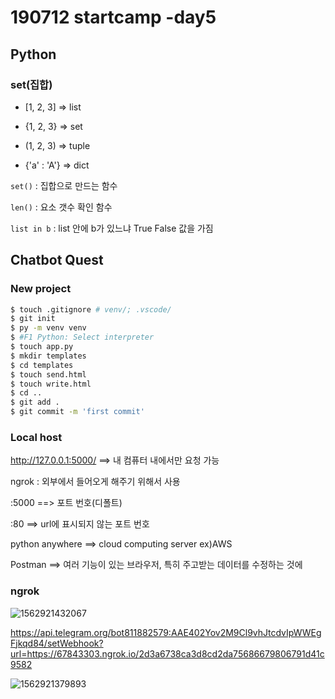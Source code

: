 # 190712 startcamp -day5

## Python

### set(집합)

* [1, 2, 3] => list

* {1, 2, 3} => set

* (1, 2, 3) => tuple

* {'a' : 'A'} => dict

`set()` : 집합으로 만드는 함수

`len()` : 요소 갯수 확인 함수

`list in b`  : list 안에 b가 있느냐 True False 값을 가짐

## Chatbot Quest

### New project

```bash
$ touch .gitignore # venv/; .vscode/
$ git init
$ py -m venv venv
$ #F1 Python: Select interpreter
$ touch app.py
$ mkdir templates
$ cd templates
$ touch send.html
$ touch write.html
$ cd ..
$ git add .
$ git commit -m 'first commit'

```



### Local host

http://127.0.0.1:5000/ ==> 내 컴퓨터 내에서만 요청 가능

ngrok : 외부에서 들어오게 해주기 위해서 사용

:5000 ==> 포트 번호(디폴트)

:80 ==> url에 표시되지 않는 포트 번호

python anywhere ==> cloud computing server ex)AWS

Postman ==> 여러 기능이 있는 브라우저, 특히 주고받는 데이터를 수정하는 것에

### ngrok

![1562921432067](C:\Users\student\AppData\Roaming\Typora\typora-user-images\1562921432067.png)



https://api.telegram.org/bot811882579:AAE402Yov2M9Cl9vhJtcdvIpWWEgFjkqd84/setWebhook?url=https://67843303.ngrok.io/2d3a6738ca3d8cd2da75686679806791d41c9582

![1562921379893](C:\Users\student\AppData\Roaming\Typora\typora-user-images\1562921379893.png)